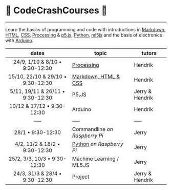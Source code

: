 # :rocket: CodeCrashCourses :new_moon_with_face:
___
Learn the basics of programming and code with introductions in [Markdown](https://en.wikipedia.org/wiki/Markdown), [HTML](https://en.wikipedia.org/wiki/HTML), [CSS](https://en.wikipedia.org/wiki/Cascading_Style_Sheets), [Processing](https://processing.org/) &amp; [p5.js](https://p5js.org/), [Python](https://en.wikipedia.org/wiki/Python_(programming_language)), [ml5js](https://ml5js.org/) and the basis of electronics with [Arduino](https://www.arduino.cc/).



dates | topic | tutors
 :---: | --- | ---
24/9, 1/10 & 8/10 • 9:30-12:30| [Processing](PROCESSING.md) | Hendrik
15/10, 22/10 & 29/10 • 9:30-12:30 | [Markdown, HTML & CSS](MD-HTML-CSS.md) | Hendrik
5/11, 19/11 & 26/11 • 9:30-12:30 | P5.JS | Jerry & Hendrik
10/12 & 17/12 • 9:30-12:30 | Arduino | Hendrik
––– | ––– |–––
 28/1 • 9:30-12:30 |Commandline *on Raspberry Pi* | Jerry 
 4/2, 11/2 & 18/2 • 9:30-12:30 | [Python](Python.md)   *on Raspberry Pi*| Jerry
 25/2, 3/3, 10/3  • 9:30-12:30 | Machine Learning / ML5JS | Jerry
 24/3, 31/3 & 28/4 • 9:30-12:30 | Project | Jerry & Hendrik
